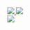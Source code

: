<div>

  <a href="https://github.com/duw-alt/github-readme-stats">
    <img src="https://github-readme-stats.vercel.app/api?username=duw-alt" />
  </a>
  <a href="https://github.com/duw-alt/convoychat">
    <img src="https://github-readme-stats.vercel.app/api/top-langs?username=duw-alt&layout=compact&langs_count=8&card_width=320" />
  </a>
</div>
<img src="https://komarev.com/ghpvc/?username=duw-alt&color=brightgreen" />
